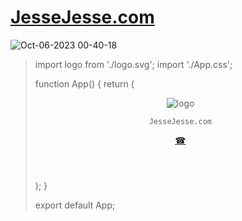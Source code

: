 # <a href="https://JesseJesse.com">JesseJesse.com</a>
![Oct-06-2023 00-40-18](https://github.com/sudo-self/JesseJesse/assets/119916323/2af3c8e3-df33-45e2-aa0c-f320ee551671)

<blockquote> import logo from './logo.svg';
import './App.css';

function App() {
  return (
    <div className="App">
      <header className="App-header">
        <img src={logo} className="App-logo" alt="logo" />
        <p>
          <code>JesseJesse.com</code>
        </p>
        <a
          className="App-link"
          href="https://list.jessejesse.com"
          target="_blank"
          rel="noopener noreferrer"
        >
           ☎
        </a>
      </header>
    </div>
  );
}

export default App;
</blockquote> 
